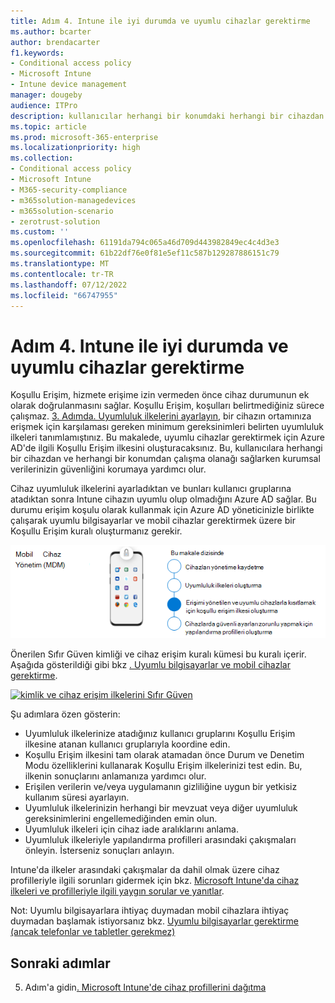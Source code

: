 ```yaml
---
title: Adım 4. Intune ile iyi durumda ve uyumlu cihazlar gerektirme
ms.author: bcarter
author: brendacarter
f1.keywords:
- Conditional access policy
- Microsoft Intune
- Intune device management
manager: dougeby
audience: ITPro
description: kullanıcılar herhangi bir konumdaki herhangi bir cihazdan çalışırken şirket verilerinin güvenliğini sağlayarak uyumlu cihazlar gerektirmek için Azure AD'de bir koşullu erişim ilkesi oluşturun.
ms.topic: article
ms.prod: microsoft-365-enterprise
ms.localizationpriority: high
ms.collection:
- Conditional access policy
- Microsoft Intune
- M365-security-compliance
- m365solution-managedevices
- m365solution-scenario
- zerotrust-solution
ms.custom: ''
ms.openlocfilehash: 61191da794c065a46d709d443982849ec4c4d3e3
ms.sourcegitcommit: 61b22df76e0f81e5ef11c587b129287886151c79
ms.translationtype: MT
ms.contentlocale: tr-TR
ms.lasthandoff: 07/12/2022
ms.locfileid: "66747955"
---
```

# <a name="step-4-require-healthy-and-compliant-devices-with-intune"></a>Adım 4. Intune ile iyi durumda ve uyumlu cihazlar gerektirme

Koşullu Erişim, hizmete erişime izin vermeden önce cihaz durumunun ek olarak doğrulanmasını sağlar. Koşullu Erişim, koşulları belirtmediğiniz sürece çalışmaz. [3. Adımda. Uyumluluk ilkelerini ayarlayın](manage-devices-with-intune-compliance-policies.md), bir cihazın ortamınıza erişmek için karşılaması gereken minimum gereksinimleri belirten uyumluluk ilkeleri tanımlamıştınız. Bu makalede, uyumlu cihazlar gerektirmek için Azure AD'de ilgili Koşullu Erişim ilkesini oluşturacaksınız. Bu, kullanıcılara herhangi bir cihazdan ve herhangi bir konumdan çalışma olanağı sağlarken kurumsal verilerinizin güvenliğini korumaya yardımcı olur.

Cihaz uyumluluk ilkelerini ayarladıktan ve bunları kullanıcı gruplarına atadıktan sonra Intune cihazın uyumlu olup olmadığını Azure AD sağlar. Bu durumu erişim koşulu olarak kullanmak için Azure AD yöneticinizle birlikte çalışarak uyumlu bilgisayarlar ve mobil cihazlar gerektirmek üzere bir Koşullu Erişim kuralı oluşturmanız gerekir.


![Cihazları yönetme adımları](../media/devices/intune-mdm-step-3.png#lightbox)

Önerilen Sıfır Güven kimliği ve cihaz erişim kuralı kümesi bu kuralı içerir. Aşağıda gösterildiği gibi bkz [. Uyumlu bilgisayarlar ve mobil cihazlar gerektirme](../security/office-365-security/identity-access-policies.md#require-compliant-pcs-and-mobile-devices).


[![kimlik ve cihaz erişim ilkelerini Sıfır Güven](../media/devices/identity-device-require-compliance.png#lightbox)](https://github.com/MicrosoftDocs/microsoft-365-docs/raw/public/microsoft-365/media/devices/identity-device-require-compliance.png)



Şu adımlara özen gösterin:
- Uyumluluk ilkelerinize atadığınız kullanıcı gruplarını Koşullu Erişim ilkesine atanan kullanıcı gruplarıyla koordine edin.
- Koşullu Erişim ilkesini tam olarak atamadan önce Durum ve Denetim Modu özelliklerini kullanarak Koşullu Erişim ilkelerinizi test edin. Bu, ilkenin sonuçlarını anlamanıza yardımcı olur.
- Erişilen verilerin ve/veya uygulamanın gizliliğine uygun bir yetkisiz kullanım süresi ayarlayın. 
- Uyumluluk ilkelerinizin herhangi bir mevzuat veya diğer uyumluluk gereksinimlerini engellemediğinden emin olun. 
- Uyumluluk ilkeleri için cihaz iade aralıklarını anlama.
- Uyumluluk ilkeleriyle yapılandırma profilleri arasındaki çakışmaları önleyin. İsterseniz sonuçları anlayın.

Intune'da ilkeler arasındaki çakışmalar da dahil olmak üzere cihaz profilleriyle ilgili sorunları gidermek için bkz. [Microsoft Intune'da cihaz ilkeleri ve profilleriyle ilgili yaygın sorular ve yanıtlar](/mem/intune/configuration/device-profile-troubleshoot).

Not: Uyumlu bilgisayarlara ihtiyaç duymadan mobil cihazlara ihtiyaç duymadan başlamak istiyorsanız bkz. [Uyumlu bilgisayarlar gerektirme (ancak telefonlar ve tabletler gerekmez)](../security/office-365-security/identity-access-policies.md) 

## <a name="next-steps"></a>Sonraki adımlar

5. Adım'a gidin[. Microsoft Intune'de cihaz profillerini dağıtma](manage-devices-with-intune-configuration-profiles.md)
